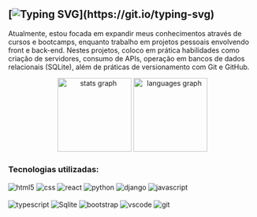 ## [![Typing SVG](https://readme-typing-svg.demolab.com?font=Fira+Code&weight=600&size=25&pause=1000&color=26874a&random=false&width=435&height=40&lines=Oi,+eu+sou+a+Hévelin+👋😎;Que+bom+te+ver+aqui!)](https://git.io/typing-svg)

<p>
  Atualmente, estou focada em expandir meus conhecimentos através de cursos e bootcamps, enquanto trabalho em projetos pessoais envolvendo front e back-end. Nestes projetos, coloco em prática habilidades como criação de servidores, consumo de APIs, operação em bancos de dados relacionais (SQLite), além de práticas de versionamento com Git e GitHub.
</p>


<div align="center">
  <img src="https://github-readme-stats.vercel.app/api?username=hevelinlima&hide_title=true&hide_rank=false&show_icons=true&include_all_commits=true&count_private=true&disable_animations=false&bg_color=000&title_color=006633&border_color=006633&text_color=FFF&locale=en&hide_border=false&order=1" height="150" alt="stats graph"  />
  <img src="https://github-readme-stats.vercel.app/api/top-langs?username=hevelinlima&locale=en&hide_title=false&layout=compact&card_width=320&langs_count=6&bg_color=000&title_color=006633&border_color=006633&text_color=FFF&hide_border=false&order=2" height="150" alt="languages graph"  />
</div>

###

### Tecnologias utilizadas:

<div style="display: inline_block">
 
  <img align="center" alt="html5" src="https://img.shields.io/badge/HTML5-E34F26?style=for-the-badge&logo=html5&logoColor=white"  />
  <img align="center" alt="css" src="https://img.shields.io/badge/CSS3-1572B6?style=for-the-badge&logo=css3&logoColor=white"  />
  <img align="center" alt="react" src="https://img.shields.io/badge/react-%2320232a.svg?style=for-the-badge&logo=react&logoColor=%2361DAFB"  />
  <img align="center" alt="python" src="https://img.shields.io/badge/python-3670A0?style=for-the-badge&logo=python&logoColor=yellow" />
  <img align="center" alt="django" src="https://img.shields.io/badge/django-%23092E20.svg?style=for-the-badge&logo=django&logoColor=white" />
  <img align="center" alt="javascript" src="https://img.shields.io/badge/javascript-%23323330.svg?style=for-the-badge&logo=javascript&logoColor=%23F7DF1E" />
</div><br/>

<div style="display: inline_block">
  <img align="center" alt="typescript" src="https://img.shields.io/badge/typescript-%23007ACC.svg?style=for-the-badge&logo=typescript&logoColor=white" />
  <img align="center" alt="Sqlite" src="https://img.shields.io/badge/sqlite-%2307405e.svg?style=for-the-badge&logo=sqlite&logoColor=white" />
  <img align="center" alt="bootstrap" src="https://img.shields.io/badge/bootstrap-%238511FA.svg?style=for-the-badge&logo=bootstrap&logoColor=white" />
  <img align="center" alt="vscode" src="https://img.shields.io/badge/Visual%20Studio%20Code-0078d7.svg?style=for-the-badge&logo=visual-studio-code&logoColor=white" />
  <img align="center" alt="git" src="https://img.shields.io/badge/git-%23F05033.svg?style=for-the-badge&logo=git&logoColor=black" />
</div><br/>

###



